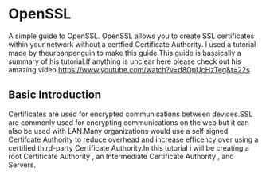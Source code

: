 # OpenSSL
A simple guide to OpenSSL.
OpenSSL allows you to create SSL certificates within your network without a certfied Certificate Authority.
I used a tutorial made by theurbanpenguin to make this guide.This guide is bassically a summary of his tutorial.If anything is unclear here please check out his amazing video.https://www.youtube.com/watch?v=d8OpUcHzTeg&t=22s

## Basic Introduction
Certificates are used for encrypted communications between devices.SSL are commonly used for encrypting communications on the web but it can also be used with LAN.Many organizations would use a self signed Certifcate Authority to reduce overhead and increase efficency over using a certified third-party Certificate Authority.In this tutorial i will be creating a root Certificate Authority , an Intermediate Certificate Authority , and Servers.

##

